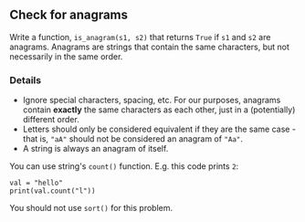 ## Check for anagrams

Write a function, `is_anagram(s1, s2)` that returns `True` if `s1` and `s2` are anagrams. Anagrams are strings that contain the same characters, but not necessarily in the same order. 

### Details
* Ignore special characters, spacing, etc. For our purposes, anagrams contain **exactly** the same characters as each other, just in a (potentially) different order.
* Letters should only be considered equivalent if they are the same case - that is, `"aA"` should not be considered an anagram of `"Aa"`. 
* A string is always an anagram of itself.

You can use string's `count()` function. E.g. this code prints `2`:
```
val = "hello"
print(val.count("l"))
```

You should not use `sort()` for this problem.